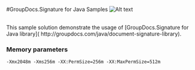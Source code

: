 #GroupDocs.Signature for Java Samples
![Alt text](https://media.licdn.com/media/p/7/005/059/258/39b2da3.png "GroupDocs")

<br/>
This sample solution demonstrate the usage of [GroupDocs.Signature for Java library]( http://groupdocs.com/java/document-signature-library). 

### Memory parameters
`-Xmx2048m -Xms256m -XX:PermSize=256m -XX:MaxPermSize=512m`